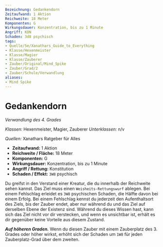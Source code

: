 ```yaml
---
Bezeichnung: Gedankendorn
Zeitaufwand: 1 Aktion
Reichweite: 18 Meter
Komponenten: G
Wirkungsdauer: Konzentration, bis zu 1 Minute
Angriff: KON
Schaden: 3d8 psychisch
tags: 
- Quelle/5e/Xanathars_Guide_to_Everything
- Klasse/Hexenmeister
- Klasse/Magier
- Klasse/Zauberer
- Zauber/Original/Mind_Spike
- Zauber/Grad/2
- Zauber/Schule/Verwandlung
aliases: 
- Mind Spike
---
```

# Gedankendorn
_Verwandlung des 4. Grades_

_Klassen:_ Hexenmeister, Magier, Zauberer
_Unterklassen:_ n/v

_Quellen:_ Xanathars Ratgeber für Alles

- **Zeitaufwand:** 1 Aktion
- **Reichweite / Fläche:** 18 Meter
- **Komponenten:** G
- **Wirkungsdauer:** Konzentration, bis zu 1 Minute
- **Angriff / Rettung:** Konstitution
- **Schaden / Effekt:**  `3W8` psychisch

Du greifst in den Verstand einer Kreatur, die du innerhalb der Reichweite sehen kannst. Das Ziel muss einen `Weisheits-Rettungswurf` ablegen. Bei einem Fehlschlag erleidet es `3W8` psychischen Schaden, die Hälfte davon bei einem Erfolg. Bei einem Fehlschlag kennst du jederzeit den Aufenthaltsort des Ziels, bis der Zauber endet, aber nur während du und das Ziel auf derselben Ebene der Existenz sind. Während du dieses Wissen hast, kann sich das Ziel nicht vor dir verstecken, und wenn es unsichtbar ist, erhält es dir gegenüber keine Vorteile aus diesem Zustand.

**_Auf höheren Graden._** Wenn du diesen Zauber mit einem Zauberplatz des 3. Grades oder höher wirkst, erhöht sich der Schaden um `1W8` für jeden Zauberplatz-Grad über dem zweiten.